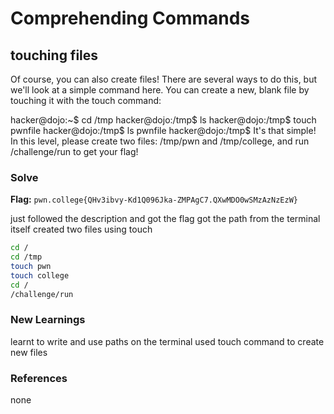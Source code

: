 
# Comprehending Commands

## touching files
Of course, you can also create files! There are several ways to do this, but we'll look at a simple command here. You can create a new, blank file by touching it with the touch command:

hacker@dojo:~$ cd /tmp
hacker@dojo:/tmp$ ls
hacker@dojo:/tmp$ touch pwnfile
hacker@dojo:/tmp$ ls
pwnfile
hacker@dojo:/tmp$
It's that simple! In this level, please create two files: /tmp/pwn and /tmp/college, and run /challenge/run to get your flag!


### Solve
**Flag:** `pwn.college{QHv3ibvy-Kd1Q096Jka-ZMPAgC7.QXwMDO0wSMzAzNzEzW}`

just followed the description and got the flag
got the path from the terminal itself
created two files using touch


```bash
cd /
cd /tmp
touch pwn
touch college
cd /
/challenge/run
```

### New Learnings
learnt to write and use paths on the terminal
used touch command to create new files

### References 
none
